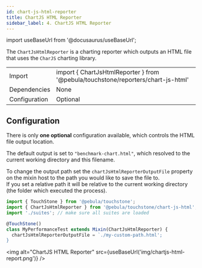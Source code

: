 ```yaml
---
id: chart-js-html-reporter
title: ChartJS HTML Reporter
sidebar_label: 4. ChartJS HTML Reporter
---
```

import useBaseUrl from '@docusaurus/useBaseUrl';

The `ChartJsHtmlReporter` is a charting reporter which outputs an HTML file that uses the `CharJS` charting library.

|               |                                                                                  |
|---------------|----------------------------------------------------------------------------------|
| Import        | import { ChartJsHtmlReporter } from '@pebula/touchstone/reporters/chart-js-html' |
| Dependencies  | None                                                                             |
| Configuration | Optional                                                                         |

## Configuration

There is only **one optional** configuration available, which controls the HTML file output location.

The default output is set to `"benchmark-chart.html"`, which resolved to the current working directory and this filename.

To change the output path set the `chartJsHtmlReporterOutputFile` property on the mixin host to the path you would like to save the file to.  
If you set a relative path it will be relative to the current working directory (the folder which executed the process).

```typescript
import { TouchStone } from '@pebula/touchstone';
import { ChartJsHtmlReporter } from '@pebula/touchstone/chart-js-html';
import './suites'; // make sure all suites are loaded

@TouchStone()
class MyPerformanceTest extends Mixin(ChartJsHtmlReporter) {
  chartJsHtmlReporterOutputFile = `./my-custom-path.html';
}
```

<img alt="ChartJS HTML Reporter" src={useBaseUrl('img/chartjs-html-report.png')} />
